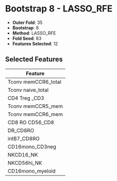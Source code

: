 # Bootstrap 8 - LASSO_RFE

- **Outer Fold**: 35
- **Bootstrap**: 8
- **Method**: LASSO_RFE
- **Fold Seed**: 83
- **Features Selected**: 12

## Selected Features

| Feature |
|---------|
| Tconv memCCR6_total |
| Tconv naive_total |
| CD4 Treg _CD3 |
| Tconv memCCR5_mem |
| Tconv memCCR6_mem |
| CD8 RO CD56_CD8 |
| DR_CD8RO |
| intB7_CD8RO |
| CD16mono_CD3neg |
| NKCD16_NK |
| NKCD56hi_NK |
| CD16mono_myeloid |
